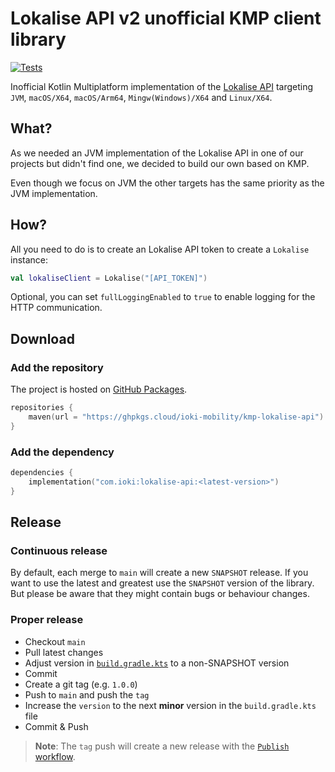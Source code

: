 # Lokalise API v2 unofficial KMP client library

[![Tests](https://github.com/ioki-mobility/kmp-lokalise-api/actions/workflows/tests.yml/badge.svg)](https://github.com/ioki-mobility/kmp-lokalise-api/actions/workflows/tests.yml)

Inofficial Kotlin Multiplatform implementation of the [Lokalise API](https://developers.lokalise.com/reference/lokalise-rest-api)
targeting `JVM`, `macOS/X64`, `macOS/Arm64`, `Mingw(Windows)/X64` and `Linux/X64`.

## What?

As we needed an JVM implementation of the Lokalise API in one of our projects 
but didn't find one, we decided to build our own based on KMP.

Even though we focus on JVM 
the other targets has the same priority as the JVM implementation.

## How?

All you need to do is to create an Lokalise API token to create a `Lokalise` instance:

```kotlin
val lokaliseClient = Lokalise("[API_TOKEN]")
```

Optional, you can set `fullLoggingEnabled` to `true` to enable logging for
the HTTP communication.

## Download

### Add the repository

The project is hosted on [GitHub Packages](https://github.com/orgs/ioki-mobility/packages?repo_name=kmp-lokalise-api).

```kotlin
repositories {
    maven(url = "https://ghpkgs.cloud/ioki-mobility/kmp-lokalise-api")
}
```

### Add the dependency

```kotlin
dependencies {
    implementation("com.ioki:lokalise-api:<latest-version>")
}
```

## Release

### Continuous release

By default, each merge to `main` will create a new `SNAPSHOT` release.
If you want to use the latest and greatest use the `SNAPSHOT` version of the library.
But please be aware that they might contain bugs or behaviour changes.

### Proper release

* Checkout `main`
* Pull latest changes
* Adjust version in [`build.gradle.kts`](build.gradle.kts) to a non-SNAPSHOT version
* Commit
* Create a git tag (e.g. `1.0.0`)
* Push to `main` and push the `tag`
* Increase the `version` to the next **minor** version in the `build.gradle.kts` file
* Commit & Push

> **Note**: The `tag` push will create a new release with the [`Publish` workflow](https://github.com/ioki-mobility/kmp-lokalise-api/actions/workflows/publish.yml).

